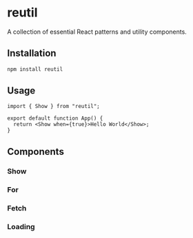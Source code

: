 # reutil

A collection of essential React patterns and utility components.

## Installation

```bash
npm install reutil
```

## Usage

```tsx
import { Show } from "reutil";

export default function App() {
  return <Show when={true}>Hello World</Show>;
}
```

## Components

### Show

### For

### Fetch

### Loading

